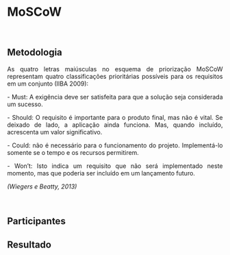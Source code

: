 # **MoSCoW**
<br>

## Metodologia

 <div>
    <p align="justify">
    As quatro letras maiúsculas no esquema de priorização MoSCoW representam quatro classificações prioritárias possíveis para os requisitos em um conjunto (IIBA 2009):</p>
    <p align="justify">
    - Must: A exigência deve ser satisfeita para que a solução seja considerada um sucesso.</p>
    <p align="justify">
    - Should: O requisito é importante para o produto final, mas não é vital. Se deixado de lado, a aplicação ainda funciona. Mas, quando incluído, acrescenta um valor significativo. </p>
    <p align="justify">
    - Could: não é necessário para o funcionamento do projeto. Implementá-lo somente se o tempo e os recursos permitirem.</p>
    <p align="justify">
    - Won’t: Isto indica um requisito que não será implementado neste momento, mas que poderia ser incluído em um lançamento futuro.</p>
    <p align="justify"><em>(Wiegers e Beatty, 2013)</em> </p>

 </div>
 <br>

## Participantes


##  Resultado